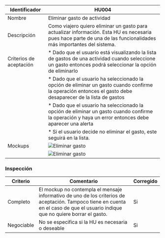 | Identificador           | HU004              | 
|-------------------------|------------------------------| 
| Nombre                  | Eliminar gasto de actividad                   | 
| Descripción             | Como viajero quiero eliminar un gasto para actualizar información. Esta HU es necesaria pues hace parte de una de las funcionalidades más importantes del sistema.             | 
| Criterios de aceptación | * Dado que el usuario está visualizando la lista de gastos de una actividad cuando seleccione un gasto entonces podrá seleccionar la opción de eliminarlo |
| | * Dado que el usuario ha seleccionado la opción de eliminar un gasto cuando confirme la operación entonces el gasto debe desaparecer de la lista de gastos |
| | * Dado que el usuario ha seleccionado la opción de eliminar un gasto cuando confirme la operación y haya un error entonces debe aparecer una alerta | 
| | * Si el usuario decide no eliminar el gasto, este seguirá en la lista. | 
| Mockups                 | ![Eliminar gasto](https://github.com/TiCSw/ordename/wiki/mockups/eliminar-gasto.png)                  | 
|                 | ![Eliminar gasto](https://github.com/TiCSw/ordename/blob/master/docs/imagenes/Mockups/Mockup_EliminarGasto_error.png)                  | 

### Inspección

| Criterio     | Comentario                                        |  Corregido    |
| ---------- | ------------------------------------------------- | ---- |
| Completo | El mockup no contempla el mensaje informativo de uno de los criterios de aceptación. Tampoco tiene en cuenta en el caso de que el usuario indique que no quiere borrar el gasto. |  Si    |
| Negociable | No se especifica si la HU es necesaria o deseable |  Si    |
